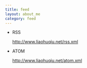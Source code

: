 ```yaml
---
title: feed
layout: about_me
category: feed
---
```


* RSS

    http://www.liaohuqiu.net/rss.xml

* ATOM

    http://www.liaohuqiu.net/atom.xml
